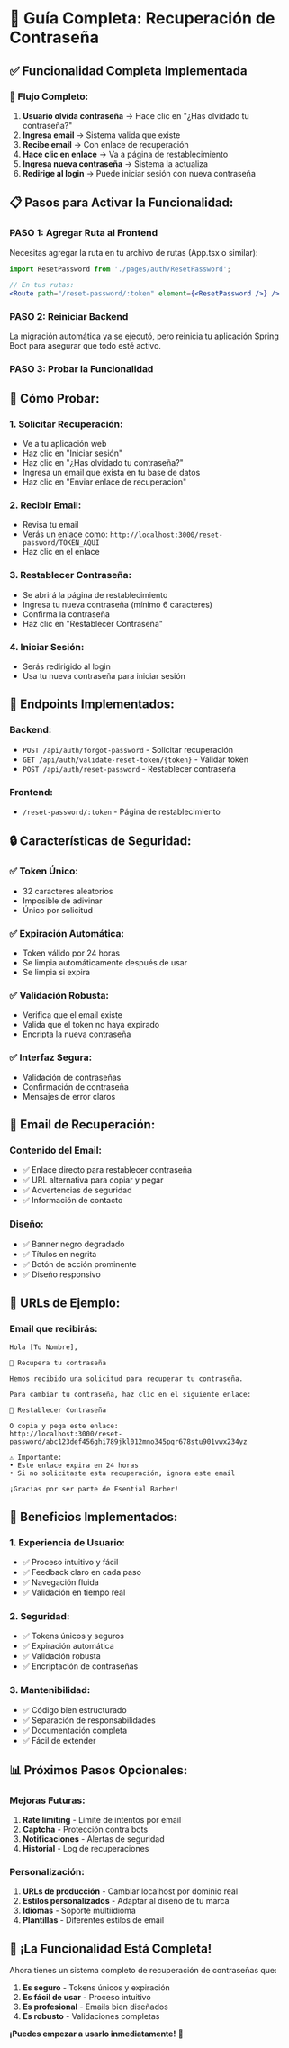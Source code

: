 # 🔑 Guía Completa: Recuperación de Contraseña

## ✅ **Funcionalidad Completa Implementada**

### **🎯 Flujo Completo:**

1. **Usuario olvida contraseña** → Hace clic en "¿Has olvidado tu contraseña?"
2. **Ingresa email** → Sistema valida que existe
3. **Recibe email** → Con enlace de recuperación
4. **Hace clic en enlace** → Va a página de restablecimiento
5. **Ingresa nueva contraseña** → Sistema la actualiza
6. **Redirige al login** → Puede iniciar sesión con nueva contraseña

## 📋 **Pasos para Activar la Funcionalidad:**

### **PASO 1: Agregar Ruta al Frontend**
Necesitas agregar la ruta en tu archivo de rutas (App.tsx o similar):

```jsx
import ResetPassword from './pages/auth/ResetPassword';

// En tus rutas:
<Route path="/reset-password/:token" element={<ResetPassword />} />
```

### **PASO 2: Reiniciar Backend**
La migración automática ya se ejecutó, pero reinicia tu aplicación Spring Boot para asegurar que todo esté activo.

### **PASO 3: Probar la Funcionalidad**

## 🧪 **Cómo Probar:**

### **1. Solicitar Recuperación:**
- Ve a tu aplicación web
- Haz clic en "Iniciar sesión"
- Haz clic en "¿Has olvidado tu contraseña?"
- Ingresa un email que exista en tu base de datos
- Haz clic en "Enviar enlace de recuperación"

### **2. Recibir Email:**
- Revisa tu email
- Verás un enlace como: `http://localhost:3000/reset-password/TOKEN_AQUI`
- Haz clic en el enlace

### **3. Restablecer Contraseña:**
- Se abrirá la página de restablecimiento
- Ingresa tu nueva contraseña (mínimo 6 caracteres)
- Confirma la contraseña
- Haz clic en "Restablecer Contraseña"

### **4. Iniciar Sesión:**
- Serás redirigido al login
- Usa tu nueva contraseña para iniciar sesión

## 🔧 **Endpoints Implementados:**

### **Backend:**
- `POST /api/auth/forgot-password` - Solicitar recuperación
- `GET /api/auth/validate-reset-token/{token}` - Validar token
- `POST /api/auth/reset-password` - Restablecer contraseña

### **Frontend:**
- `/reset-password/:token` - Página de restablecimiento

## 🔒 **Características de Seguridad:**

### **✅ Token Único:**
- 32 caracteres aleatorios
- Imposible de adivinar
- Único por solicitud

### **✅ Expiración Automática:**
- Token válido por 24 horas
- Se limpia automáticamente después de usar
- Se limpia si expira

### **✅ Validación Robusta:**
- Verifica que el email existe
- Valida que el token no haya expirado
- Encripta la nueva contraseña

### **✅ Interfaz Segura:**
- Validación de contraseñas
- Confirmación de contraseña
- Mensajes de error claros

## 📧 **Email de Recuperación:**

### **Contenido del Email:**
- ✅ Enlace directo para restablecer contraseña
- ✅ URL alternativa para copiar y pegar
- ✅ Advertencias de seguridad
- ✅ Información de contacto

### **Diseño:**
- ✅ Banner negro degradado
- ✅ Títulos en negrita
- ✅ Botón de acción prominente
- ✅ Diseño responsivo

## 🎯 **URLs de Ejemplo:**

### **Email que recibirás:**
```
Hola [Tu Nombre],

🔑 Recupera tu contraseña

Hemos recibido una solicitud para recuperar tu contraseña.

Para cambiar tu contraseña, haz clic en el siguiente enlace:

🔑 Restablecer Contraseña

O copia y pega este enlace:
http://localhost:3000/reset-password/abc123def456ghi789jkl012mno345pqr678stu901vwx234yz

⚠️ Importante:
• Este enlace expira en 24 horas
• Si no solicitaste esta recuperación, ignora este email

¡Gracias por ser parte de Esential Barber!
```

## 🚀 **Beneficios Implementados:**

### **1. Experiencia de Usuario:**
- ✅ Proceso intuitivo y fácil
- ✅ Feedback claro en cada paso
- ✅ Navegación fluida
- ✅ Validación en tiempo real

### **2. Seguridad:**
- ✅ Tokens únicos y seguros
- ✅ Expiración automática
- ✅ Validación robusta
- ✅ Encriptación de contraseñas

### **3. Mantenibilidad:**
- ✅ Código bien estructurado
- ✅ Separación de responsabilidades
- ✅ Documentación completa
- ✅ Fácil de extender

## 📊 **Próximos Pasos Opcionales:**

### **Mejoras Futuras:**
1. **Rate limiting** - Límite de intentos por email
2. **Captcha** - Protección contra bots
3. **Notificaciones** - Alertas de seguridad
4. **Historial** - Log de recuperaciones

### **Personalización:**
1. **URLs de producción** - Cambiar localhost por dominio real
2. **Estilos personalizados** - Adaptar al diseño de tu marca
3. **Idiomas** - Soporte multiidioma
4. **Plantillas** - Diferentes estilos de email

## 🎉 **¡La Funcionalidad Está Completa!**

Ahora tienes un sistema completo de recuperación de contraseñas que:

1. **Es seguro** - Tokens únicos y expiración
2. **Es fácil de usar** - Proceso intuitivo
3. **Es profesional** - Emails bien diseñados
4. **Es robusto** - Validaciones completas

**¡Puedes empezar a usarlo inmediatamente!** 🚀 